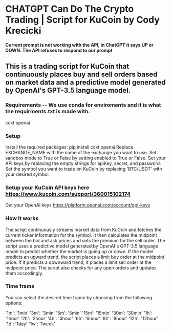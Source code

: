 # CHATGPT Can Do The Crypto Trading | Script for KuCoin by Cody Krecicki

**Current prompt is not working with the API, in ChatGPT it says UP or DOWN. The API refuses to respond to our prompt**

## This is a trading script for KuCoin that continuously places buy and sell orders based on market data and a predictive model generated by OpenAI's GPT-3.5 language model.

### Requirements -- We use conda for enviroments and it is what the requirments.txt is made with.
ccxt
openai

### Setup
Install the required packages: pip install ccxt openai
Replace EXCHANGE_NAME with the name of the exchange you want to use.
Set sandbox mode to True or False by setting enabled to True or False.
Set your API keys by replacing the empty strings for apiKey, secret, and password.
Set the symbol you want to trade on KuCoin by replacing 'BTC/USDT' with your desired symbol.

### Setup your KuCoin API keys here https://www.kucoin.com/support/360015102174
Get your OpenAI keys https://platform.openai.com/account/api-keys

### How it works
The script continuously streams market data from KuCoin and fetches the current ticker information for the symbol. It then calculates the midpoint between the bid and ask prices and sets the premium for the sell order. The script uses a predictive model generated by OpenAI's GPT-3.5 language model to predict whether the market is going up or down. If the model predicts an upward trend, the script places a limit buy order at the midpoint price. If it predicts a downward trend, it places a limit sell order at the midpoint price. The script also checks for any open orders and updates them accordingly.

### Time frame
You can select the desired time frame by choosing from the following options:

'1m': '1min'
'3m': '3min'
'5m': '5min'
'15m': '15min'
'30m': '30min'
'1h': '1hour'
'2h': '2hour'
'4h': '4hour'
'6h': '6hour'
'8h': '8hour'
'12h': '12hour'
'1d': '1day'
'1w': '1week'
